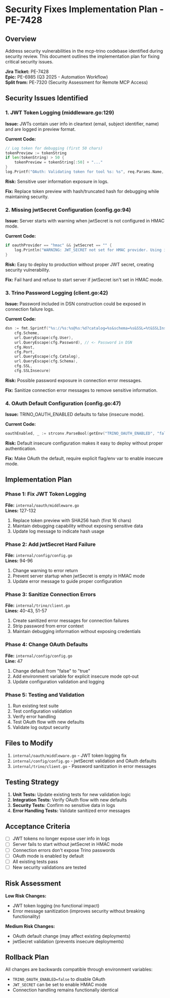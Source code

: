 # Security Fixes Implementation Plan - PE-7428

## Overview
Address security vulnerabilities in the mcp-trino codebase identified during security review. This document outlines the implementation plan for fixing critical security issues.

**Jira Ticket:** PE-7428  
**Epic:** PE-6985 (Q3 2025 - Automation Workflow)  
**Split from:** PE-7320 (Security Assessment for Remote MCP Access)

## Security Issues Identified

### 1. JWT Token Logging (middleware.go:129)
**Issue:** JWTs contain user info in cleartext (email, subject identifier, name) and are logged in preview format.

**Current Code:**
```go
// Log token for debugging (first 50 chars)
tokenPreview := tokenString
if len(tokenString) > 50 {
    tokenPreview = tokenString[:50] + "..."
}
log.Printf("OAuth: Validating token for tool %s: %s", req.Params.Name, tokenPreview)
```

**Risk:** Sensitive user information exposure in logs.

**Fix:** Replace token preview with hash/truncated hash for debugging while maintaining security.

### 2. Missing jwtSecret Configuration (config.go:94)
**Issue:** Server starts with warning when jwtSecret is not configured in HMAC mode.

**Current Code:**
```go
if oauthProvider == "hmac" && jwtSecret == "" {
    log.Println("WARNING: JWT_SECRET not set for HMAC provider. Using insecure default for development only.")
}
```

**Risk:** Easy to deploy to production without proper JWT secret, creating security vulnerability.

**Fix:** Fail hard and refuse to start server if jwtSecret isn't set in HMAC mode.

### 3. Trino Password Logging (client.go:42)
**Issue:** Password included in DSN construction could be exposed in connection failure logs.

**Current Code:**
```go
dsn := fmt.Sprintf("%s://%s:%s@%s:%d?catalog=%s&schema=%s&SSL=%t&SSLInsecure=%t",
    cfg.Scheme,
    url.QueryEscape(cfg.User),
    url.QueryEscape(cfg.Password), // <- Password in DSN
    cfg.Host,
    cfg.Port,
    url.QueryEscape(cfg.Catalog),
    url.QueryEscape(cfg.Schema),
    cfg.SSL,
    cfg.SSLInsecure)
```

**Risk:** Possible password exposure in connection error messages.

**Fix:** Sanitize connection error messages to remove sensitive information.

### 4. OAuth Default Configuration (config.go:47)
**Issue:** TRINO_OAUTH_ENABLED defaults to false (insecure mode).

**Current Code:**
```go
oauthEnabled, _ := strconv.ParseBool(getEnv("TRINO_OAUTH_ENABLED", "false"))
```

**Risk:** Default insecure configuration makes it easy to deploy without proper authentication.

**Fix:** Make OAuth the default, require explicit flag/env var to enable insecure mode.

## Implementation Plan

### Phase 1: Fix JWT Token Logging
**File:** `internal/oauth/middleware.go`  
**Lines:** 127-132

1. Replace token preview with SHA256 hash (first 16 chars)
2. Maintain debugging capability without exposing sensitive data
3. Update log message to indicate hash usage

### Phase 2: Add jwtSecret Hard Failure
**File:** `internal/config/config.go`  
**Lines:** 94-96

1. Change warning to error return
2. Prevent server startup when jwtSecret is empty in HMAC mode
3. Update error message to guide proper configuration

### Phase 3: Sanitize Connection Errors
**File:** `internal/trino/client.go`  
**Lines:** 40-43, 51-57

1. Create sanitized error messages for connection failures
2. Strip password from error context
3. Maintain debugging information without exposing credentials

### Phase 4: Change OAuth Defaults
**File:** `internal/config/config.go`  
**Line:** 47

1. Change default from "false" to "true"
2. Add environment variable for explicit insecure mode opt-out
3. Update configuration validation and logging

### Phase 5: Testing and Validation
1. Run existing test suite
2. Test configuration validation
3. Verify error handling
4. Test OAuth flow with new defaults
5. Validate log output security

## Files to Modify

1. `internal/oauth/middleware.go` - JWT token logging fix
2. `internal/config/config.go` - jwtSecret validation and OAuth defaults
3. `internal/trino/client.go` - Password sanitization in error messages

## Testing Strategy

1. **Unit Tests:** Update existing tests for new validation logic
2. **Integration Tests:** Verify OAuth flow with new defaults
3. **Security Tests:** Confirm no sensitive data in logs
4. **Error Handling Tests:** Validate sanitized error messages

## Acceptance Criteria

- [ ] JWT tokens no longer expose user info in logs
- [ ] Server fails to start without jwtSecret in HMAC mode
- [ ] Connection errors don't expose Trino passwords
- [ ] OAuth mode is enabled by default
- [ ] All existing tests pass
- [ ] New security validations are tested

## Risk Assessment

**Low Risk Changes:**
- JWT token logging (no functional impact)
- Error message sanitization (improves security without breaking functionality)

**Medium Risk Changes:**
- OAuth default change (may affect existing deployments)
- jwtSecret validation (prevents insecure deployments)

## Rollback Plan

All changes are backwards compatible through environment variables:
- `TRINO_OAUTH_ENABLED=false` to disable OAuth
- `JWT_SECRET` can be set to enable HMAC mode
- Connection handling remains functionally identical